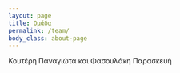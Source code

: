 ```yaml
---
layout: page
title: Ομάδα
permalink: /team/
body_class: about-page
---
```

Κουτέρη Παναγιώτα και Φασουλάκη Παρασκευή
